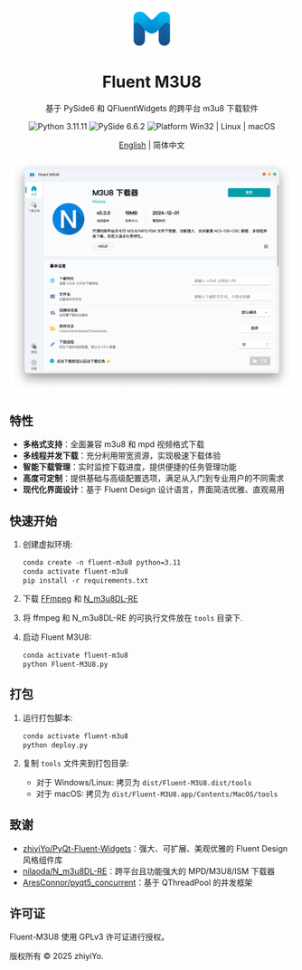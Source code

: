 <p align="center">
  <img width="15%" align="center" src="../app/resource/images/logo.png" alt="logo">
</p>
  <h1 align="center">
  Fluent M3U8
</h1>
<p align="center">
  基于 PySide6 和 QFluentWidgets 的跨平台 m3u8 下载软件
</p>

<p align="center">

  <a style="text-decoration:none">
    <img src="https://img.shields.io/badge/Python-3.11.11-blue.svg?color=00B16A" alt="Python 3.11.11"/>
  </a>

  <a style="text-decoration:none">
    <img src="https://img.shields.io/badge/PySide-6.6.2-blue?color=00B16A" alt="PySide 6.6.2"/>
  </a>

  <a style="text-decoration:none">
    <img src="https://img.shields.io/badge/Platform-Win32%20|%20Linux%20|%20macOS-blue?color=00B16A" alt="Platform Win32 | Linux | macOS"/>
  </a>
</p>

<p align="center">
<a href="../README.md">English</a> | 简体中文
</p>

![界面](./screenshot/主界面.png)

## 特性

* **多格式支持**：全面兼容 m3u8 和 mpd 视频格式下载
* **多线程并发下载**：充分利用带宽资源，实现极速下载体验
* **智能下载管理**：实时监控下载进度，提供便捷的任务管理功能
* **高度可定制**：提供基础与高级配置选项，满足从入门到专业用户的不同需求
* **现代化界面设计**：基于 Fluent Design 设计语言，界面简洁优雅、直观易用


## 快速开始
1. 创建虚拟环境:

    ```shell
    conda create -n fluent-m3u8 python=3.11
    conda activate fluent-m3u8
    pip install -r requirements.txt
    ```

2. 下载 [FFmpeg](https://www.ffmpeg.org/download.html) 和 [N_m3u8DL-RE](https://github.com/nilaoda/N_m3u8DL-RE/releases)

3. 将 ffmpeg 和 N_m3u8DL-RE 的可执行文件放在 `tools` 目录下.

3. 启动 Fluent M3U8:

    ```shell
    conda activate fluent-m3u8
    python Fluent-M3U8.py
    ```

## 打包

1. 运行打包脚本:
    ```shell
    conda activate fluent-m3u8
    python deploy.py
    ```

2. 复制 `tools` 文件夹到打包目录:
   * 对于 Windows/Linux: 拷贝为 `dist/Fluent-M3U8.dist/tools`
   * 对于 macOS: 拷贝为 `dist/Fluent-M3U8.app/Contents/MacOS/tools`


## 致谢

- [zhiyiYo/PyQt-Fluent-Widgets](https://qfluentwidgets.com/zh/)：强大、可扩展、美观优雅的 Fluent Design 风格组件库
- [nilaoda/N_m3u8DL-RE](https://github.com/nilaoda/N_m3u8DL-RE)：跨平台且功能强大的 MPD/M3U8/ISM 下载器
- [AresConnor/pyqt5_concurrent](https://github.com/AresConnor/pyqt5-concurrent)：基于 QThreadPool 的并发框架

## 许可证
Fluent-M3U8 使用 GPLv3 许可证进行授权。

版权所有 © 2025 zhiyiYo.
